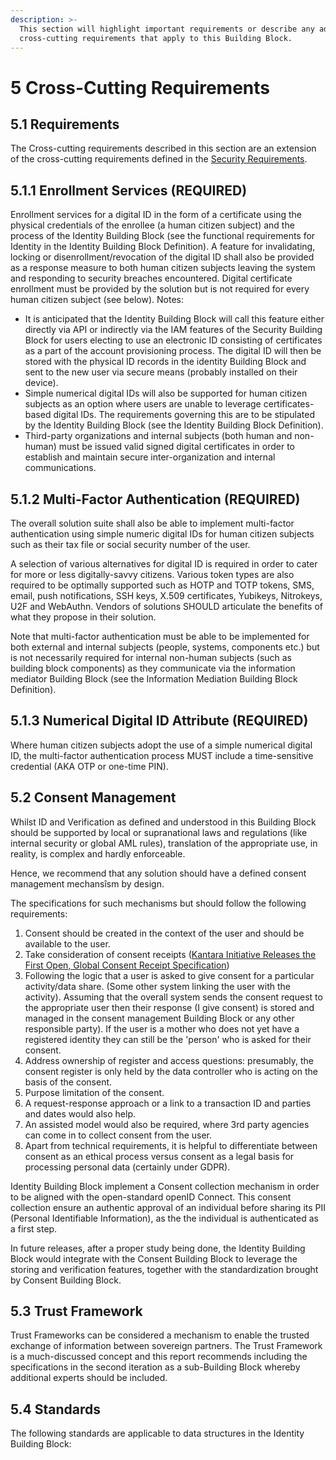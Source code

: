 ```yaml
---
description: >-
  This section will highlight important requirements or describe any additional
  cross-cutting requirements that apply to this Building Block.
---
```


# 5 Cross-Cutting Requirements

## 5.1 Requirements

The Cross-cutting requirements described in this section are an extension of the cross-cutting requirements defined in the [Security Requirements](https://govstack.gitbook.io/specification/v/1.0/security-requirements).

## 5.1.1 Enrollment Services (REQUIRED)

Enrollment services for a digital ID in the form of a certificate using the physical credentials of the enrollee (a human citizen subject) and the process of the Identity Building Block (see the functional requirements for Identity in the Identity Building Block Definition). A feature for invalidating, locking or disenrollment/revocation of the digital ID shall also be provided as a response measure to both human citizen subjects leaving the system and responding to security breaches encountered. Digital certificate enrollment must be provided by the solution but is not required for every human citizen subject (see below). Notes:

* It is anticipated that the Identity Building Block will call this feature either directly via API or indirectly via the IAM features of the Security Building Block for users electing to use an electronic ID consisting of certificates as a part of the account provisioning process. The digital ID will then be stored with the physical ID records in the identity Building Block and sent to the new user via secure means (probably installed on their device).
* Simple numerical digital IDs will also be supported for human citizen subjects as an option where users are unable to leverage certificates-based digital IDs. The requirements governing this are to be stipulated by the Identity Building Block (see the Identity Building Block Definition).
* Third-party organizations and internal subjects (both human and non-human) must be issued valid signed digital certificates in order to establish and maintain secure inter-organization and internal communications.

## 5.1.2 Multi-Factor Authentication (REQUIRED)

The overall solution suite shall also be able to implement multi-factor authentication using simple numeric digital IDs for human citizen subjects such as their tax file or social security number of the user.

A selection of various alternatives for digital ID is required in order to cater for more or less digitally-savvy citizens. Various token types are also required to be optimally supported such as HOTP and TOTP tokens, SMS, email, push notifications, SSH keys, X.509 certificates, Yubikeys, Nitrokeys, U2F and WebAuthn. Vendors of solutions SHOULD articulate the benefits of what they propose in their solution.

Note that multi-factor authentication must be able to be implemented for both external and internal subjects (people, systems, components etc.) but is not necessarily required for internal non-human subjects (such as building block components) as they communicate via the information mediator Building Block (see the Information Mediation Building Block Definition).

## 5.1.3 Numerical Digital ID Attribute (REQUIRED)

Where human citizen subjects adopt the use of a simple numerical digital ID, the multi-factor authentication process MUST include a time-sensitive credential (AKA OTP or one-time PIN).

## 5.2 Consent Management <a href="#docs-internal-guid-da47132b-7fff-3138-7667-f87bd4540eb3" id="docs-internal-guid-da47132b-7fff-3138-7667-f87bd4540eb3"></a>

Whilst ID and Verification as defined and understood in this Building Block should be supported by local or supranational laws and regulations (like internal security or global AML rules), translation of the appropriate use, in reality, is complex and hardly enforceable.

Hence, we recommend that any solution should have a defined consent management mechansîsm by design.

The specifications for such mechanisms but should follow the following requirements:

1. Consent should be created in the context of the user and should be available to the user.
2. Take consideration of consent receipts ([Kantara Initiative Releases the First Open, Global Consent Receipt Specification](https://kantarainitiative.org/kantara-initiative-releases-first-open-global-consent-receipt-specification/))
3. Following the logic that a user is asked to give consent for a particular activity/data share. (Some other system linking the user with the activity). Assuming that the overall system sends the consent request to the appropriate user then their response (I give consent) is stored and managed in the consent management Building Block or any other responsible party). If the user is a mother who does not yet have a registered identity they can still be the 'person' who is asked for their consent.
4. Address ownership of register and access questions: presumably, the consent register is only held by the data controller who is acting on the basis of the consent.
5. Purpose limitation of the consent.
6. A request-response approach or a link to a transaction ID and parties and dates would also help.
7. An assisted model would also be required, where 3rd party agencies can come in to collect consent from the user.
8. Apart from technical requirements, it is helpful to differentiate between consent as an ethical process versus consent as a legal basis for processing personal data (certainly under GDPR).

Identity Building Block implement a Consent collection mechanism in order to be aligned with the open-standard openID Connect. This consent collection ensure an authentic approval of an individual before sharing its PII (Personal Identifiable Information), as the the individual is authenticated as a first step.

In future releases, after a proper study being done, the Identity Building Block would integrate with the Consent Building Block to leverage the storing and verification features, together with the standardization brought by Consent Building Block.

## 5.3 Trust Framework

Trust Frameworks can be considered a mechanism to enable the trusted exchange of information between sovereign partners. The Trust Framework is a much-discussed concept and this report recommends including the specifications in the second iteration as a sub-Building Block whereby additional experts should be included.

## 5.4 Standards

The following standards are applicable to data structures in the Identity Building Block: